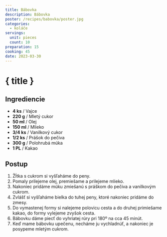 ```yaml
---
title: Bábovka
description: Bábovka
poster: /recipes/babovka/poster.jpg
categories:
  - koláče
servings:
  unit: pieces
  count: 10
preparation: 15
cooking: 45
date: 2023-03-30
---
```


# { title }

## Ingrediencie

- **4 ks** / Vajce
- **220 g** / Mletý cukor
- **50 ml** / Olej
- **150 ml** / Mlieko
- **3/4 ks** / Vanilkový cukor
- **1/2 ks** / Prášok do pečiva
- **300 g** / Polohrubá múka
- **1 PL** / Kakao

## Postup

1. Žĺtka s cukrom si vyšľaháme do peny.
2. Pomaly prilejeme olej, premiešame a prilejeme mlieko.
3. Nakoniec pridáme múku zmiešanú s práškom do pečiva a vanilkovým cukrom.
4. Zvlášť si vyšľaháme bielka do tuhej peny, ktoré nakoniec pridáme do zmesy.
5. Do vymastenej formy si nalejeme polovicu cesta a do druhej primiešame kakao, do formy vylejeme zvyšok cesta.
6. Bábovku dáme piecť do vyhriatej rúry pri 180º na cca 45 minút.
7. Keď mame bábovku upečenu, necháme ju vychladnúť, a nakoniec je posypeme mletým cukrom.
